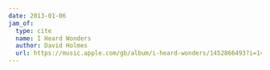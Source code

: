 ```yaml
---
date: 2013-01-06
jam_of:
  type: cite
  name: I Heard Wonders
  author: David Holmes
  url: https://music.apple.com/gb/album/i-heard-wonders/1452866493?i=1452866495
---
```

